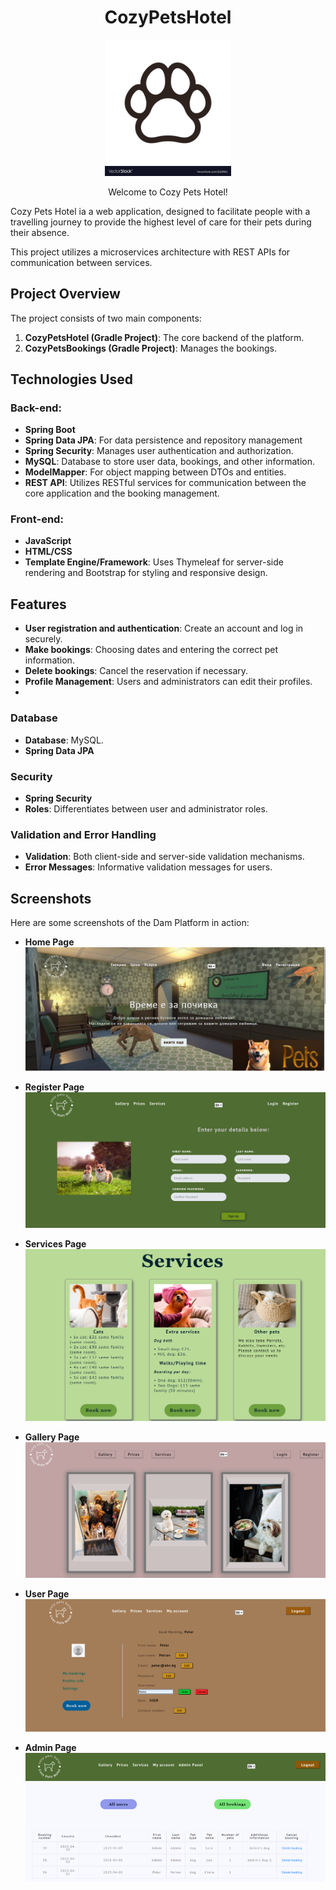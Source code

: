 <div align="center">
  <h1>CozyPetsHotel</h1>
  <img src="https://github.com/MileneAngelova/CozyPetsHotel/blob/6b26367bb722b815625259cbd0fccfadfda87117/src/main/resources/static/images/paw.jpg" alt="DamApp's logo" width="40%">
  <p>Welcome to Cozy Pets Hotel!</p>
</div>


Cozy Pets Hotel ia a web application, designed to facilitate people with a travelling journey
to provide the highest level of care for their pets during their absence.

This project utilizes a microservices architecture with REST APIs for communication between services.</p>
## Project Overview

The project consists of two main components:

1. **CozyPetsHotel (Gradle Project)**: The core backend of the platform.
2. **CozyPetsBookings (Gradle Project)**: Manages the bookings.

## Technologies Used

### Back-end:
- **Spring Boot**
- **Spring Data JPA**: For data persistence and repository management
- **Spring Security**: Manages user authentication and authorization.
- **MySQL**: Database to store user data, bookings, and other information.
- **ModelMapper**: For object mapping between DTOs and entities.
- **REST API**: Utilizes RESTful services for communication between the core application and the booking management.

### Front-end:
- **JavaScript**
- **HTML/CSS**
- **Template Engine/Framework**: Uses Thymeleaf for server-side rendering and Bootstrap for styling and responsive design.

## Features

- **User registration and authentication**: Create an account and log in securely.
- **Make bookings**: Choosing dates and entering the correct pet information.
- **Delete bookings**: Cancel the reservation if necessary.
- **Profile Management**: Users and administrators can edit their profiles.
- 
### Database

- **Database**: MySQL.
- **Spring Data JPA**

### Security

- **Spring Security**
- **Roles**: Differentiates between user and administrator roles.

### Validation and Error Handling

- **Validation**: Both client-side and server-side validation mechanisms.
- **Error Messages**: Informative validation messages for users.

## Screenshots

Here are some screenshots of the Dam Platform in action:

- **Home Page**
  ![Home Page](/src/main/resources/static/images/screenshots/Index.png)

- **Register Page**
  ![Register Page](./src/main/resources/static/images/screenshots/Register.png)

- **Services Page**
  ![Services Page](./src/main/resources/static/images/screenshots/Services.png)

- **Gallery Page**
  ![Gallery Page](./src/main/resources/static/images/screenshots/Galellry.png)

- **User Page**
  ![User Page - Settings](./src/main/resources/static/images/screenshots/User-Settings.png)

- **Admin Page**
  ![Admin Page - All Bookings](./src/main/resources/static/images/screenshots/Admin-bookings.png)

